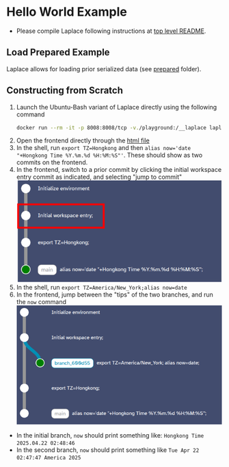 # Hello World Example
- Please compile Laplace following instructions at [top level README](../../README.md).

## Load Prepared Example
Laplace allows for loading prior serialized data (see [prepared](./prepared/) folder). 

## Constructing from Scratch
1. Launch the Ubuntu-Bash variant of Laplace directly using the following command
   ``` bash
   docker run --rm -it -p 8008:8008/tcp -v./playground:/__laplace laplace:bash
   ```
2. Open the frontend directly through the [html file](../../frontend.html)
3. In the shell, run `export TZ=Hongkong` and then `alias now='date "+Hongkong Time %Y.%m.%d %H:%M:%S"'`. These should show as two commits on the frontend.
4. In the frontend, switch to a prior commit by clicking the initial workspace entry commit as indicated, and selecting "jump to commit"
   ![](./res/branch.png)
5. In the shell, run `export TZ=America/New_York;alias now=date`
6. In the frontend, jump between the "tips" of the two branches, and run the `now` command
  ![](./res/branch2.png)
  - In the initial branch, `now` should print something like: `Hongkong Time 2025.04.22 02:48:46`
  - In the second branch, `now` should print something like `Tue Apr 22 02:47:47 America 2025`
